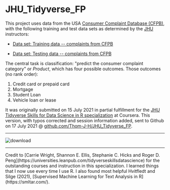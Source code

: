 # JHU_Tidyverse_FP
This project uses data from the USA [Consumer Complaint Database (CFPB)](https://www.consumerfinance.gov/data-research/consumer-complaints/), with the following training and test data sets as determined by the [JHU](https://www.coursera.org/specializations/tidyverse-data-science-r) instructors:

* [Data set: Training data -- complaints from CFPB](https://d3c33hcgiwev3.cloudfront.net/JhHJz2SSRCqRyc9kkgQqxA_8d34147955154de4a6176086946d07b3_data_complaints_train.csv?Expires=1626480000&Signature=X9~dD3MtVq9cNZtm6KVezI3gjJ29ZHGL5TxQXYSZkMyux1jmbyEkLSSzRBnxDBOqGH9UWpIkutoa0lKxaRsgm8nrfL6gaO5pJ5RufquUSSjL2quQU4DxzUhnUU0PrG6OxMs7LlIteUXyWB-MKrgW6UxmfpKjchZZnBOsHZSiE2w_&Key-Pair-Id=APKAJLTNE6QMUY6HBC5A)</li>

* [Data set: Testing data -- complaints from CFPB](https://d3c33hcgiwev3.cloudfront.net/aEBWUxehSGyAVlMXoThsoQ_edf53641edca416fa00a78d9e4b16ced_data_complaints_test.csv?Expires=1626480000&Signature=VO6-go6rUbwghjAALkcEWhjRx8li8nqBB6jGNVTbmOoDZq5724P~pVy1JQpMGzKZ-s-IfeGg~4xUm5ybRmW3c9kzPzrxifYxPEhi6Q2pS6Yi2f4UBgpw6nREHKQUMPOyEASEPL1051j9mRaU-GpJCAGOD6~Ax118guj9gZ8zsHs_&Key-Pair-Id=APKAJLTNE6QMUY6HBC5A)</li>


The central task is classification: "predict the consumer complaint category" or *Product*, which has four possible outcomes.  Those outcomes (no rank order):

<ol>
<li>Credit card or prepaid card</li>
<li>Mortgage</li>
<li>Student Loan</li>
<li>Vehicle loan or lease</li>
</ol>

It was originally submitted on 15 July 2021 in partial fulfillment for the [JHU Tidyverse Skills for Data Science in R specialization](https://www.coursera.org/specializations/tidyverse-data-science-r) at Coursera.  This version, with typos corrected and session information added, sent to Github on 17 July 2021  @ [github.com/Thom-J-H/JHU_Tidyverse_FP](https://github.com/Thom-J-H/JHU_Tidyverse_FP).

<hr />

![download](https://user-images.githubusercontent.com/12042357/126038663-c1dd5163-d642-4136-a787-09f3ca011c81.png)

<hr />
Credit to [Carrie Wright, Shannon E. Ellis, Stephanie C. Hicks and Roger D. Peng](https://universities.leanpub.com/tidyverseskillsdatascience) for the outstanding courses and instruction in this specialization. I learned things that I now use every time I use R.  I also found most helpful Hvitfledt and Silge (2021),  [Supervised Machine Learning for Text Analysis in R](https://smltar.com/).
